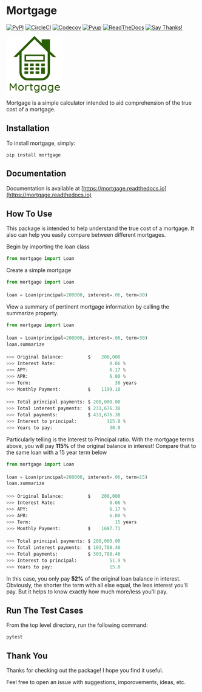 Mortgage
====================

[![PyPI][pypi_logo]][pypi_link] [![CircleCI][circleci_logo]][circleci_link] [![Codecov][codecov_logo]][codecov_link] [![Pyup][pyup_logo]][pyup_link] [![ReadTheDocs][readthedocs_logo]][readthedocs_link] [![Say Thanks!][saythanks_logo]][saythanks_link]

[pypi_logo]: https://img.shields.io/pypi/v/mortgage.svg
[pypi_link]: https://pypi.python.org/pypi/mortgage
[circleci_logo]: https://circleci.com/gh/austinmcconnell/mortgage.svg?style=shield
[circleci_link]: https://circleci.com/gh/austinmcconnell/mortgage
[codecov_logo]: https://codecov.io/gh/austinmcconnell/mortgage/branch/master/graph/badge.svg
[codecov_link]: https://codecov.io/gh/austinmcconnell/mortgage
[pyup_logo]: https://pyup.io/repos/github/austinmcconnell/mortgage/shield.svg
[pyup_link]: https://pyup.io/repos/github/austinmcconnell/mortgage/
[readthedocs_logo]: https://readthedocs.org/projects/mortgage/badge/?version=latest
[readthedocs_link]: http://mortgage.readthedocs.io/en/latest/?badge=latest
[saythanks_logo]: https://img.shields.io/badge/Say%20Thanks-!-1EAEDB.svg
[saythanks_link]: https://saythanks.io/to/austinmcconnell

![test](docs/_static/mortgage-logo.jpg)

Mortgage is a simple calculator intended to aid comprehension of the true cost of a mortgage.


Installation
--------------------

To install mortgage, simply:

```commandline
pip install mortgage
```


Documentation
-------------------

Documentation is available at [https://mortgage.readthedocs.io](https://mortgage.readthedocs.io)


How To Use
--------------------

This package is intended to help understand the true cost of a mortgage. It also can help you easily compare between different mortgages.

Begin by importing the loan class

```python
from mortgage import Loan

```

Create a simple mortgage

```python
from mortgage import Loan

loan = Loan(principal=200000, interest=.06, term=30)
```

View a summary of pertinent mortgage information by calling the summarize property.

```python
from mortgage import Loan

loan = Loan(principal=200000, interest=.06, term=30)
loan.summarize

>>> Original Balance:         $    200,000
>>> Interest Rate:                    0.06 %
>>> APY:                              6.17 %
>>> APR:                              6.00 %
>>> Term:                               30 years
>>> Monthly Payment:          $    1199.10

>>> Total principal payments: $ 200,000.00
>>> Total interest payments:  $ 231,676.38
>>> Total payments:           $ 431,676.38
>>> Interest to principal:           115.8 %
>>> Years to pay:                     30.0
```

Particularly telling is the Interest to Principal ratio. With the mortgage terms above, you will pay **115%** of the original balance in interest! Compare that to the same loan with a 15 year term below


```python
from mortgage import Loan

loan = Loan(principal=200000, interest=.06, term=15)
loan.summarize

>>> Original Balance:         $    200,000
>>> Interest Rate:                    0.06 %
>>> APY:                              6.17 %
>>> APR:                              6.00 %
>>> Term:                               15 years
>>> Monthly Payment:          $    1687.71

>>> Total principal payments: $ 200,000.00
>>> Total interest payments:  $ 103,788.46
>>> Total payments:           $ 303,788.46
>>> Interest to principal:            51.9 %
>>> Years to pay:                     15.0
```
In this case, you only pay **52%** of the original loan balance in interest. Obviously, the shorter the term with all else equal, the less interest you'll pay. But it helps to know exactly how much more/less you'll pay.

Run The Test Cases
--------------------
From the top level directory, run the following command:

```
pytest
```

Thank You
--------------------

Thanks for checking out the package! I hope you find it useful.

Feel free to open an issue with suggestions, imporovements, ideas, etc.

